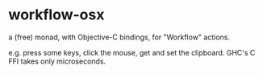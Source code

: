 # workflow-osx

a (free) monad, with Objective-C bindings, for "Workflow" actions. 

e.g. press some keys, click the mouse, get and set the clipboard. GHC's C FFI takes only microseconds.

